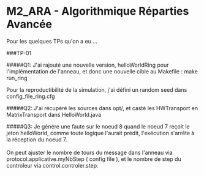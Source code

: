 # M2_ARA - Algorithmique Réparties Avancée

Pour les quelques TPs qu'on a eu ...

###TP-01

#####Q1:
J'ai rajouté une nouvelle version, helloWorldRing pour l'implémentation
de l'anneau, et donc une nouvelle cible au Makefile : make run_ring <br/>

Pour la reproductibilité de la simulation, j'ai défini un random seed dans
config_file_ring.cfg

#####Q2:
J'ai récupéré les sources dans opt/, et casté les HWTransport en MatrixTransport dans
HelloWorld.java

#####Q3:
Je génére une faute sur le noeud 8 quand le noeud 7 reçoit le jeton helloWorld,
comme toute logique l'aurait prédit, l'exécution s'arrête à la réception du
noeud 7. <br/>
<br/>
On peut ajuster le nombre de tours du message dans l'anneau via protocol.applicative.myNbStep ( config file ), et le nombre de step du controleur via control.controler.step. <br/>